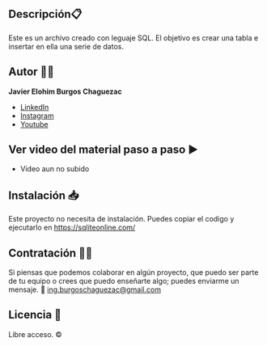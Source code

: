 ## Descripción📋
Este es un archivo creado con leguaje SQL.
El objetivo es crear una tabla e insertar en ella una serie de datos. 

## Autor ✍🏻
**Javier Elohim Burgos Chaguezac**

* [LinkedIn](https://www.linkedin.com/in/javierburgos-web/)
* [Instagram](https://www.instagram.com/ing.jburgos/)
* [Youtube](https://www.youtube.com/@ingjburgos888/featured)

## Ver video del material paso a paso ▶️
- Video aun no subido

## Instalación 📥
Este proyecto no necesita de instalación. Puedes copiar el codigo y ejecutarlo en https://sqliteonline.com/

## Contratación 🤝🏻
Si piensas que podemos colaborar en algún proyecto, que puedo ser parte de tu equipo o crees que puedo enseñarte algo; puedes enviarme un mensaje. 
📧  ing.burgoschaguezac@gmail.com

## Licencia 📄
Libre acceso. ©️
